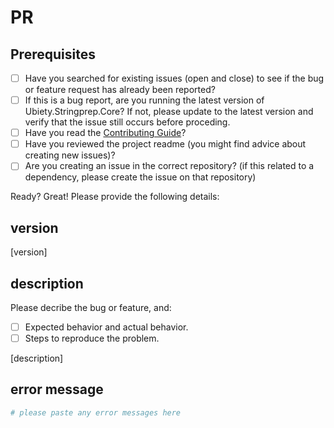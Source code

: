 # PR

## Prerequisites

- [ ] Have you searched for existing issues (open and close) to see if the bug or feature request has already been reported?
- [ ] If this is a bug report, are you running the latest version of Ubiety.Stringprep.Core? If not, please update to the latest version and verify that the issue still occurs before proceding.
- [ ] Have you read the [Contributing Guide](contributing.md)?
- [ ] Have you reviewed the project readme (you might find advice about creating new issues)?
- [ ] Are you creating an issue in the correct repository? (if this related to a dependency, please create the issue on that repository)

Ready? Great! Please provide the following details:

## version

[version]

## description

Please decribe the bug or feature, and:

- [ ] Expected behavior and actual behavior.
- [ ] Steps to reproduce the problem.

[description]

## error message

```sh
# please paste any error messages here
```
